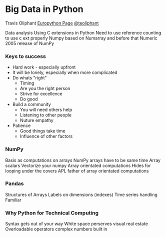 Big Data in Python
==================
Travis Oliphant
[Europython Page](https://ep2014.europython.eu/en/schedule/sessions/119/)
[@teoliphant](https://twitter.com/teoliphant)

Data analysis
Using C extensions in Python
Need to use reference counting to use c ext properly
Numpy based on Numarray and before that Numeric
2005 release of NumPy

### Keys to success
- Hard work - especially upfront
- It will be lonely, especially when more complicated
- Do whats "right"
    - Timing
    - Are you the right person
    - Strive for excellence
    - Do good
- Build a community
    - You will need others help
    - Listening to other people
    - Nuture empathy
- Patience
    - Good things take time
    - Influence of other factors

### NumPy
Basis as computations on arrays
NumPy arrays have to be same time
Array scalars
Vectorize your numpy
Array orientated computations
Hides for looping under the covers
APL father of array orientated computations

### Pandas
Structures of Arrays
Labels on dimensions (indexes)
Time series handling
Familiar

### Why Python for Technical Computing
Syntax gets out of your way
White space perserves visual real estate
Overloadable operators
complex numbers built in

